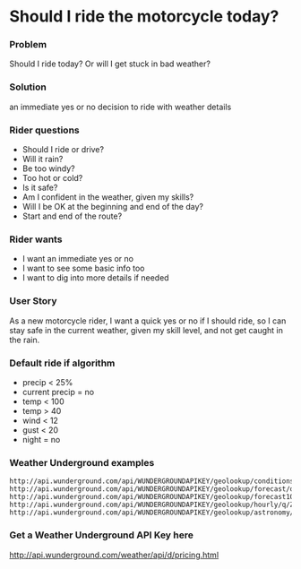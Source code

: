 # Should I ride the motorcycle today?

### Problem
Should I ride today? Or will I get stuck in bad weather?

### Solution
an immediate yes or no decision to ride with weather details

### Rider questions
- Should I ride or drive?
- Will it rain?
- Be too windy?
- Too hot or cold?
- Is it safe?
- Am I confident in the weather, given my skills?
- Will I be OK at the beginning and end of the day?
- Start and end of the route?

### Rider wants
- I want an immediate yes or no
- I want to see some basic info too
- I want to dig into more details if needed

### User Story
As a new motorcycle rider, I want a quick yes or no if I should ride, so I can stay safe in the current weather, given my skill level, and not get caught in the rain.

### Default ride if algorithm
- precip < 25%
- current precip = no
- temp < 100
- temp > 40
- wind < 12
- gust < 20
- night = no

### Weather Underground examples
~~~~
http://api.wunderground.com/api/WUNDERGROUNDAPIKEY/geolookup/conditions/q/ZIPCODE.json
http://api.wunderground.com/api/WUNDERGROUNDAPIKEY/geolookup/forecast/q/ZIPCODE.json
http://api.wunderground.com/api/WUNDERGROUNDAPIKEY/geolookup/forecast10day/q/ZIPCODE.json
http://api.wunderground.com/api/WUNDERGROUNDAPIKEY/geolookup/hourly/q/ZIPCODE.json
http://api.wunderground.com/api/WUNDERGROUNDAPIKEY/geolookup/astronomy/q/ZIPCODE.json
~~~~

### Get a Weather Underground API Key here
http://api.wunderground.com/weather/api/d/pricing.html
